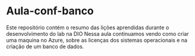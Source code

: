 # Aula-conf-banco
Este repositório contém o resumo das lições aprendidas durante o desenvolvimento do lab na DIO
Nessa aula continuamos vendo como criar uma maquina no Azure, sobre as licenças dos sistemas operacionais e na criação de um banco de dados.
